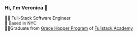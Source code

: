 ### Hi, I'm Veronica 👋

👩‍💻 Full-Stack Software Engineer
<br>🍎 Based in NYC
<br>👩‍🎓Graduate from [Grace Hopper Program](https://www.gracehopper.com/) of [Fullstack Academy](https://www.fullstackacademy.com/)

